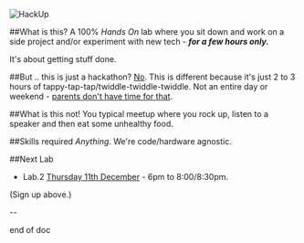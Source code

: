 ![HackUp](http://i.imgur.com/5eLIr2c.png)

##What is this?
A 100% *Hands On* lab where you sit down and work on a side project and/or experiment with new tech - **_for a few hours only._**

It's about getting stuff done.

##But .. this is just a hackathon?
[No](http://upboat.me/gc/-/no.jpg). This is different because it's just 2 to 3 hours of tappy-tap-tap/twiddle-twiddle-twiddle. Not an entire day or weekend - [parents don't have time for that](http://i.imgur.com/M7K3Tis.gif).

##What is this not!
You typical meetup where you rock up, listen to a speaker and then eat some unhealthy food.

##Skills required
*Anything*. We're code/hardware agnostic.

##Next Lab
- Lab.2 [Thursday 11th December](https://github.com/HackUpOrg/Melbourne.AU/issues/2) - 6pm to 8:00/8:30pm.

(Sign up above.)

--  

end of doc
